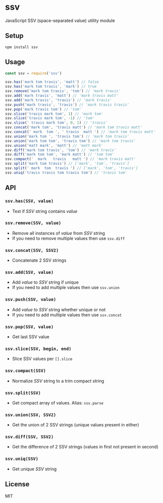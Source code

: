 # ssv
JavaScript SSV (space-separated value) utility module

## Setup

```
npm install ssv
```

## Usage

```js
const ssv = require('ssv')

ssv.has('mark tom travis', 'matt') // false
ssv.has('mark tom travis', 'mark') // true
ssv.remove('mark tom travis', 'tom') // 'mark travis'
ssv.add('mark travis', 'matt') // 'mark travis matt'
ssv.add('mark travis', 'travis') // 'mark travis'
ssv.push('mark travis', 'travis') // 'mark travis travis'
ssv.pop('mark travis tom') // 'tom'
ssv.slice('travis mark tom', 1) // 'mark tom'
ssv.slice('travis mark tom', -1) // 'tom'
ssv.slice(' travis mark tom', 0, 1) // 'travis'
ssv.concat('mark tom', 'travis matt') // 'mark tom travis matt'
ssv.concat(' mark  tom ', ' travis  matt ') // 'mark tom travis matt'
ssv.union('mark tom ', 'travis tom') // 'mark tom travis'
ssv.union('mark tom tom', 'travis tom') // 'mark tom travis'
ssv.union('matt mark', 'matt') // 'matt mark'
ssv.diff('mark tom travis', 'tom') // 'mark travis'
ssv.diff('mark tom tom', 'mark matt') // 'tom tom'
ssv.compact('  mark   travis   matt ') // 'mark travis matt'
ssv.split('mark tom travis') // ['mark', 'tom', 'travis']
ssv.split(' mark  tom  travis ') // ['mark', 'tom', 'travis']
ssv.uniq('travis travis tom travis tom') // 'travis tom'
```

## API

### `ssv.has(SSV, value)`
- Test if <var>SSV</var> string contains <var>value</var>

### `ssv.remove(SSV, value)`
- Remove all instances of <var>value</var> from <var>SSV</var> string
- If you need to remove multiple values then use `ssv.diff`

### `ssv.concat(SSV, SSV2)`
- Concatenate 2 SSV strings

### `ssv.add(SSV, value)`
- Add <var>value</var> to <var>SSV</var> string if unique
- If you need to add multiple values then use `ssv.union`

### `ssv.push(SSV, value)`
- Add <var>value</var> to <var>SSV</var> string whether unique or not
- If you need to add multiple values then use `ssv.concat`

### `ssv.pop(SSV, value)`
- Get last SSV value

### `ssv.slice(SSV, begin, end)`
- Slice SSV values per `[].slice`

### `ssv.compact(SSV)`
- Normalize <var>SSV</var> string to a trim compact string

### `ssv.split(SSV)`
- Get compact array of values. Alias: `ssv.parse`

### `ssv.union(SSV, SSV2)`
- Get the union of 2 SSV strings (unique values present in either)

### `ssv.diff(SSV, SSV2)`
- Get the difference of 2 SSV strings (values in first not present in second)

### `ssv.uniq(SSV)`
- Get unique <var>SSV</var> string

## License
MIT

